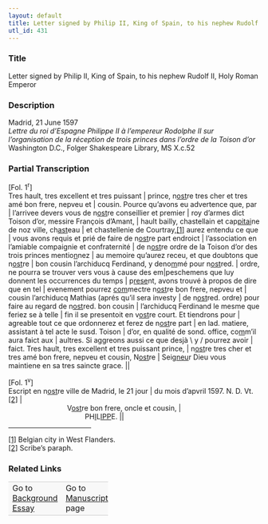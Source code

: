 ```yaml
---  
layout: default  
title: Letter signed by Philip II, King of Spain, to his nephew Rudolf II, Holy Roman Emperor  
utl_id: 431
---
```


### Title

Letter signed by Philip II, King of Spain, to his nephew Rudolf II, Holy Roman Emperor

### Description

<p>Madrid, 21 June 1597<br /><em>Lettre du roi d’Espagne Philippe II à l’empereur Rodolphe II sur l’organisation de la réception de trois princes dans l’ordre de la Toison d’or</em><br />
Washington D.C., Folger Shakespeare Library, MS X.c.52</p>



### Partial Transcription

<p>[Fol. 1<sup>r</sup>]<br />
Tres hault, tres excellent et tres puissant | prince, n<u>ost</u>re tres cher et tres amé bon frere, nepveu et | cousin. Pource qu’avons eu advertence que, par | l’arrivee devers vous de n<u>ost</u>re conseillier et premier | roy d’armes dict Toison d’or, messire François d’Amant, | hault bailly, chastellain et cap<u>pitai</u>ne de noz ville, ch<u>ast</u>eau | et chastellenie de Courtray,<a href="#_ftn1" name="_ftnref1" title="" id="_ftnref1">[1]</a> aurez entendu ce que | vous avons requis et prié de faire de n<u>ost</u>re part endroict | l’association en l’amiable compaignie et confraternité | de n<u>ost</u>re ordre de la Toison d’or des trois princes mentio<u>n</u>nez | au memoire qu’aurez receu, et que doubtons que n<u>ost</u>re | bon cousin l’archiducq Ferdinand, y deno<u>m</u>mé pour n<u>ost</u>red. | ordre, ne pourra se trouver vers vous à cause des em|peschemens que luy donnent les occurrences du temps | p<u>rese</u>nt, avons trouvé à propos de dire que en tel | evenement pourrez <u>com</u>mectre n<u>ost</u>re bon frere, nepveu et | cousin l’archiducq Mathias (aprés qu’il sera investy | de n<u>ost</u>red. ordre) pour faire au regard de n<u>ost</u>red. bon cousin | l’archiducq Ferdinand le mesme que feriez se à telle | fin il se presentoit en v<u>ost</u>re court. Et tiendrons pour | agreable tout ce que ordonnerez et ferez de n<u>ost</u>re part | en lad. matiere, assistant à tel acte le susd. Toison | d’or, en qualité de sond. office, co<u>m</u>m’il aura faict aux | aultres. Si aggreons aussi ce que desjà \ y / pourrez avoir | faict. Tres hault, tres excellent et tres puissant prince, | n<u>ost</u>re tres cher et tres amé bon frere, nepveu et cousin, N<u>ost</u>re | Seig<u>neu</u>r Dieu vous maintiene en sa tres saincte grace. ||</p>
<p>[Fol. 1<sup>v</sup>]<br />
Escript en n<u>ost</u>re ville de Madrid, le 21 jour | du mois d’apvril 1597. N. D. Vt.<a href="#_ftn2" name="_ftnref2" title="" id="_ftnref2">[2]</a> |<br />
            V<u>ost</u>re bon frere, oncle et cousin, |<br />
                PH<u>I</u>L<u>IPP</u>E. ||</p>
<div>
<hr align="left" size="1" width="33%" /><div id="ftn1"><a href="#_ftnref1" name="_ftn1" title="" id="_ftn1">[1]</a> Belgian city in West Flanders.</div>
<div id="ftn2"><a href="#_ftnref2" name="_ftn2" title="" id="_ftn2">[2]</a> Scribe’s paraph.

</div>
</div>


### Related Links

<table border="0.5" cellpadding="1" cellspacing="1" style="width: 200px; background-color:#F8F8F8;">
    <tbody style="border-color:#ccc">
        <tr style="border-color:#ccc">
            <td>Go to <a href="https://centerfordigitalhumanities.github.io/Newberry-French-paleography/essay/431" target="_blank">Background Essay</a></td>
            <td>Go to <a href="https://centerfordigitalhumanities.github.io/Newberry-French-paleography/www/record.html?id=431" target="_blank">Manuscript</a> page</td>
        </tr>
    </tbody>
</table>
